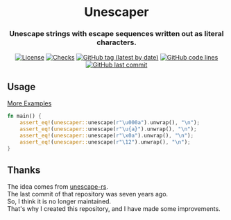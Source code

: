 <div align="center">

# Unescaper
### Unescape strings with escape sequences written out as literal characters.

[![License](https://img.shields.io/badge/License-GPLv3-blue.svg)](https://www.gnu.org/licenses/gpl-3.0)
[![Checks](https://github.com/hack-ink/unescaper/actions/workflows/checks.yml/badge.svg?branch=main)](https://github.com/hack-ink/unescaper/actions/workflows/checks.yml)
[![GitHub tag (latest by date)](https://img.shields.io/github/v/tag/hack-ink/unescaper)](https://github.com/hack-ink/unescaper/tags)
[![GitHub code lines](https://tokei.rs/b1/github/hack-ink/unescaper)](https://github.com/hack-ink/unescaper)
[![GitHub last commit](https://img.shields.io/github/last-commit/hack-ink/unescaper?color=red&style=plastic)](https://github.com/hack-ink/unescaper)

</div>

## Usage
[More Examples](src/test.rs)
```rust
fn main() {
	assert_eq!(unescaper::unescape(r"\u000a").unwrap(), "\n");
	assert_eq!(unescaper::unescape(r"\u{a}").unwrap(), "\n");
	assert_eq!(unescaper::unescape(r"\x0a").unwrap(), "\n");
	assert_eq!(unescaper::unescape(r"\12").unwrap(), "\n");
}
```

## Thanks
The idea comes from [unescape-rs](https://github.com/saghm/unescape-rs).<br>
The last commit of that repository was seven years ago.<br>
So, I think it is no longer maintained.<br>
That's why I created this repository, and I have made some improvements.
